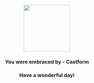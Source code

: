 <p align="center">
    <img src="https://raw.githubusercontent.com/PokeAPI/sprites/master/sprites/pokemon/351.png" width="150" height="150">
</p>
<h3 align="center">You were embraced by - <b>Castform</b></h3>
<h3 align="center">Have a wonderful day!</h3>

